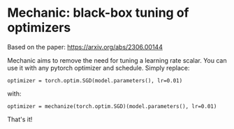 # Mechanic: black-box tuning of optimizers

Based on the paper: https://arxiv.org/abs/2306.00144

Mechanic aims to remove the need for tuning a learning rate scalar. You can use
it with any pytorch optimizer and schedule. Simply replace:
```
optimizer = torch.optim.SGD(model.parameters(), lr=0.01)
```
with:
```
optimizer = mechanize(torch.optim.SGD)(model.parameters(), lr=0.01)
```
That's it!
